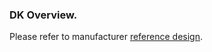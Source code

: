 ### DK Overview.
Please refer to manufacturer [reference design](https://infocenter.nordicsemi.com/topic/ug_nrf52840_dk/UG/nrf52840_DK/intro.html).
